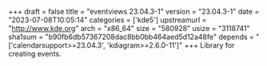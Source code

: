 +++
draft = false
title = "eventviews 23.04.3-1"
version = "23.04.3-1"
date = "2023-07-08T10:05:14"
categories = ['kde5']
upstreamurl = "http://www.kde.org"
arch = "x86_64"
size = "580928"
usize = "3118741"
sha1sum = "b90fb6db57367208dac8bb0bb464aed5d12a48fe"
depends = "['calendarsupport>=23.04.3', 'kdiagram>=2.6.0-11']"
+++
Library for creating events.